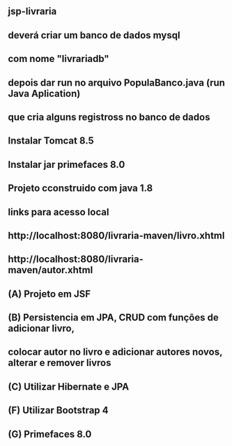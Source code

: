## jsp-livraria
##
## deverá criar um banco de dados mysql
## com nome "livrariadb"
## 
## depois dar run no arquivo  PopulaBanco.java (run Java Aplication)
## que cria alguns registross no banco de dados
## Instalar Tomcat 8.5
## Instalar jar primefaces 8.0
## Projeto cconstruido com java 1.8

## links para acesso local

## http://localhost:8080/livraria-maven/livro.xhtml
## http://localhost:8080/livraria-maven/autor.xhtml

## (A) Projeto em JSF
## (B) Persistencia em JPA, CRUD com funções de adicionar livro, 
## colocar autor no livro e adicionar autores novos, alterar e remover livros
## (C) Utilizar Hibernate e JPA
## (F) Utilizar Bootstrap 4
## (G) Primefaces 8.0
